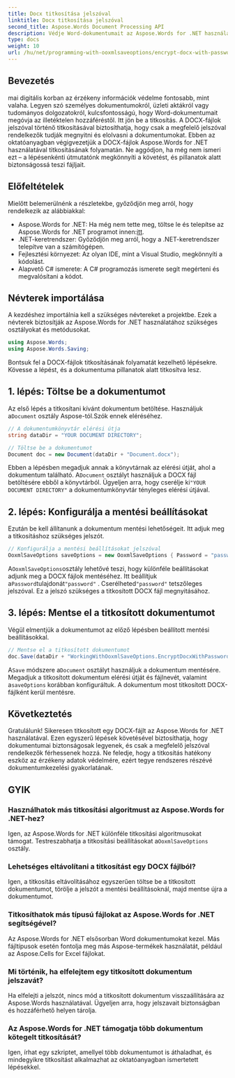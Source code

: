 ```yaml
---
title: Docx titkosítása jelszóval
linktitle: Docx titkosítása jelszóval
second_title: Aspose.Words Document Processing API
description: Védje Word-dokumentumait az Aspose.Words for .NET használatával jelszóval történő titkosításával. Kövesse lépésenkénti útmutatónkat, hogy megvédje bizalmas adatait.
type: docs
weight: 10
url: /hu/net/programming-with-ooxmlsaveoptions/encrypt-docx-with-password/
---
```

## Bevezetés

mai digitális korban az érzékeny információk védelme fontosabb, mint valaha. Legyen szó személyes dokumentumokról, üzleti aktákról vagy tudományos dolgozatokról, kulcsfontosságú, hogy Word-dokumentumait megóvja az illetéktelen hozzáféréstől. Itt jön be a titkosítás. A DOCX-fájlok jelszóval történő titkosításával biztosíthatja, hogy csak a megfelelő jelszóval rendelkezők tudják megnyitni és elolvasni a dokumentumokat. Ebben az oktatóanyagban végigvezetjük a DOCX-fájlok Aspose.Words for .NET használatával titkosításának folyamatán. Ne aggódjon, ha még nem ismeri ezt – a lépésenkénti útmutatónk megkönnyíti a követést, és pillanatok alatt biztonságossá teszi fájljait.

## Előfeltételek

Mielőtt belemerülnénk a részletekbe, győződjön meg arról, hogy rendelkezik az alábbiakkal:

-  Aspose.Words for .NET: Ha még nem tette meg, töltse le és telepítse az Aspose.Words for .NET programot innen:[itt](https://releases.aspose.com/words/net/).
- .NET-keretrendszer: Győződjön meg arról, hogy a .NET-keretrendszer telepítve van a számítógépen.
- Fejlesztési környezet: Az olyan IDE, mint a Visual Studio, megkönnyíti a kódolást.
- Alapvető C# ismerete: A C# programozás ismerete segít megérteni és megvalósítani a kódot.

## Névterek importálása

A kezdéshez importálnia kell a szükséges névtereket a projektbe. Ezek a névterek biztosítják az Aspose.Words for .NET használatához szükséges osztályokat és metódusokat.

```csharp
using Aspose.Words;
using Aspose.Words.Saving;
```

Bontsuk fel a DOCX-fájlok titkosításának folyamatát kezelhető lépésekre. Kövesse a lépést, és a dokumentuma pillanatok alatt titkosítva lesz.

## 1. lépés: Töltse be a dokumentumot

 Az első lépés a titkosítani kívánt dokumentum betöltése. Használjuk a`Document` osztály Aspose-tól.Szók ennek eléréséhez.

```csharp
// A dokumentumkönyvtár elérési útja
string dataDir = "YOUR DOCUMENT DIRECTORY";  

// Töltse be a dokumentumot
Document doc = new Document(dataDir + "Document.docx");
```

 Ebben a lépésben megadjuk annak a könyvtárnak az elérési útját, ahol a dokumentum található. A`Document` osztályt használjuk a DOCX fájl betöltésére ebből a könyvtárból. Ügyeljen arra, hogy cserélje ki`"YOUR DOCUMENT DIRECTORY"` a dokumentumkönyvtár tényleges elérési útjával.

## 2. lépés: Konfigurálja a mentési beállításokat

Ezután be kell állítanunk a dokumentum mentési lehetőségeit. Itt adjuk meg a titkosításhoz szükséges jelszót.

```csharp
// Konfigurálja a mentési beállításokat jelszóval
OoxmlSaveOptions saveOptions = new OoxmlSaveOptions { Password = "password" };
```

 A`OoxmlSaveOptions`osztály lehetővé teszi, hogy különféle beállításokat adjunk meg a DOCX fájlok mentéséhez. Itt beállítjuk a`Password`tulajdonát`"password"` . Cserélheted`"password"` tetszőleges jelszóval. Ez a jelszó szükséges a titkosított DOCX fájl megnyitásához.

## 3. lépés: Mentse el a titkosított dokumentumot

Végül elmentjük a dokumentumot az előző lépésben beállított mentési beállításokkal.

```csharp
// Mentse el a titkosított dokumentumot
doc.Save(dataDir + "WorkingWithOoxmlSaveOptions.EncryptDocxWithPassword.docx", saveOptions);
```

 A`Save` módszere a`Document` osztályt használjuk a dokumentum mentésére. Megadjuk a titkosított dokumentum elérési útját és fájlnevét, valamint a`saveOptions` korábban konfiguráltuk. A dokumentum most titkosított DOCX-fájlként kerül mentésre.

## Következtetés

Gratulálunk! Sikeresen titkosított egy DOCX-fájlt az Aspose.Words for .NET használatával. Ezen egyszerű lépések követésével biztosíthatja, hogy dokumentumai biztonságosak legyenek, és csak a megfelelő jelszóval rendelkezők férhessenek hozzá. Ne feledje, hogy a titkosítás hatékony eszköz az érzékeny adatok védelmére, ezért tegye rendszeres részévé dokumentumkezelési gyakorlatának.

## GYIK

### Használhatok más titkosítási algoritmust az Aspose.Words for .NET-hez?

Igen, az Aspose.Words for .NET különféle titkosítási algoritmusokat támogat. Testreszabhatja a titkosítási beállításokat a`OoxmlSaveOptions` osztály.

### Lehetséges eltávolítani a titkosítást egy DOCX fájlból?

Igen, a titkosítás eltávolításához egyszerűen töltse be a titkosított dokumentumot, törölje a jelszót a mentési beállításoknál, majd mentse újra a dokumentumot.

### Titkosíthatok más típusú fájlokat az Aspose.Words for .NET segítségével?

Az Aspose.Words for .NET elsősorban Word dokumentumokat kezel. Más fájltípusok esetén fontolja meg más Aspose-termékek használatát, például az Aspose.Cells for Excel fájlokat.

### Mi történik, ha elfelejtem egy titkosított dokumentum jelszavát?

Ha elfelejti a jelszót, nincs mód a titkosított dokumentum visszaállítására az Aspose.Words használatával. Ügyeljen arra, hogy jelszavait biztonságban és hozzáférhető helyen tárolja.

### Az Aspose.Words for .NET támogatja több dokumentum kötegelt titkosítását?

Igen, írhat egy szkriptet, amellyel több dokumentumot is áthaladhat, és mindegyikre titkosítást alkalmazhat az oktatóanyagban ismertetett lépésekkel.
